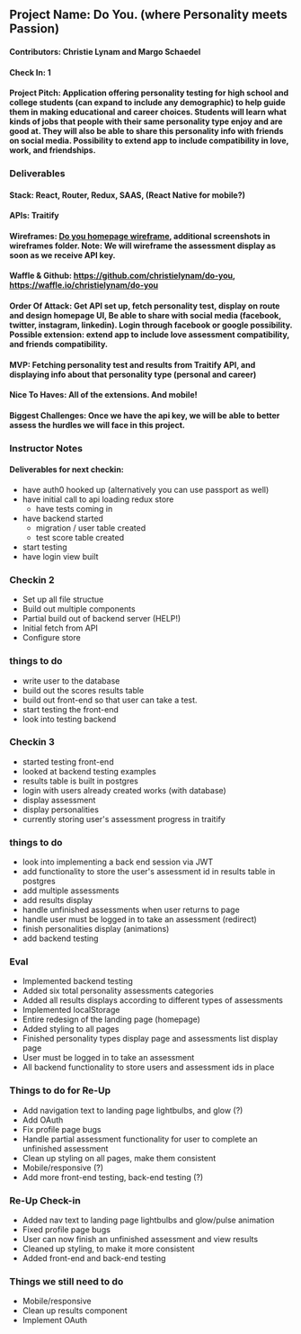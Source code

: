 ## Project Name: Do You. (where Personality meets Passion)

#### Contributors: Christie Lynam and Margo Schaedel

#### Check In: 1

#### Project Pitch: Application offering personality testing for high school and college students (can expand to include any demographic) to help guide them in making educational and career choices. Students will learn what kinds of jobs that people with their same personality type enjoy and are good at. They will also be able to share this personality info with friends on social media. Possibility to extend app to include compatibility in love, work, and friendships.

### Deliverables

#### Stack: React, Router, Redux, SAAS, (React Native for mobile?)

#### APIs: Traitify

#### Wireframes: [Do you homepage wireframe](https://www.dropbox.com/s/9jv1z6740j05de4/do-you-hompage.png?dl=0), additional screenshots in wireframes folder. Note: We will wireframe the assessment display as soon as we receive API key.

#### Waffle & Github: https://github.com/christielynam/do-you, https://waffle.io/christielynam/do-you

#### Order Of Attack: Get API set up, fetch personality test, display on route and design homepage UI, Be able to share with social media (facebook, twitter, instagram, linkedin). Login through facebook or google possibility. Possible extension: extend app to include love assessment compatibility, and friends compatibility.

#### MVP: Fetching personality test and results from Traitify API, and displaying info about that personality type (personal and career)

#### Nice To Haves: All of the extensions. And mobile!

#### Biggest Challenges: Once we have the api key, we will be able to better assess the hurdles we will face in this project.

### Instructor Notes

#### Deliverables for next checkin:

- have auth0 hooked up 
  (alternatively you can use passport as well)
- have initial call to api loading redux store 
  - have tests coming in 
- have backend started 
  - migration / user table created 
  - test score table created 
- start testing 
- have login view built

### Checkin 2

- Set up all file structue
- Build out multiple components
- Partial build out of backend server (HELP!)
- Initial fetch from API
- Configure store

### things to do 
 
 - write user to the database 
 - build out the scores results table 
 - build out front-end so that user can take a test. 
 - start testing the front-end
 - look into testing backend
 
 ### Checkin 3
 
 - started testing front-end
 - looked at backend testing examples
 - results table is built in postgres
 - login with users already created works (with database)
 - display assessment
 - display personalities
 - currently storing user's assessment progress in traitify
 
 ### things to do
 - look into implementing a back end session via JWT
 - add functionality to store the user's assessment id in results table in postgres
 - add multiple assessments
 - add results display
 - handle unfinished assessments when user returns to page
 - handle user must be logged in to take an assessment (redirect)
 - finish personalities display (animations)
 - add backend testing

### Eval
- Implemented backend testing
- Added six total personality assessments categories
- Added all results displays according to different types of assessments
- Implemented localStorage
- Entire redesign of the landing page (homepage)
- Added styling to all pages
- Finished personality types display page and assessments list display page
- User must be logged in to take an assessment
- All backend functionality to store users and assessment ids in place

### Things to do for Re-Up
- Add navigation text to landing page lightbulbs, and glow (?)
- Add OAuth
- Fix profile page bugs
- Handle partial assessment functionality for user to complete an unfinished assessment
- Clean up styling on all pages, make them consistent
- Mobile/responsive (?)
- Add more front-end testing, back-end testing (?)

### Re-Up Check-in
- Added nav text to landing page lightbulbs and glow/pulse animation
- Fixed profile page bugs
- User can now finish an unfinished assessment and view results
- Cleaned up styling, to make it more consistent
- Added front-end and back-end testing

### Things we still need to do
- Mobile/responsive
- Clean up results component
- Implement OAuth
